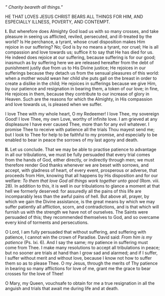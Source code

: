 
*\" Charity beareth all things.\"*

HE THAT LOVES JESUS CHRIST BEARS ALL THINGS FOR HIM, AND ESPECIALLY ILLNESS, POVERTY, AND CONTEMPT.

**I\.** But wherefore does Almighty God load us with so many crosses, and take pleasure in seeing us afflicted, reviled, persecuted, and ill-treated by the world? Is He perchance, a tyrant, whose cruel disposition makes Him rejoice in our suffering? No; God is by no means a tyrant, nor cruel; He is all compassion and love towards us; suffice it to say that He has died for us. He indeed does rejoice at our suffering, because suffering is for our good; inasmuch as by suffering here we are released hereafter from the debt of punishment justly due from us to His Divine justice; He rejoices in our sufferings because they detach us from the sensual pleasures of this world: when a mother would wean her child she puts gall on the breast in order to create a dislike in the child; He rejoices in sufferings because we give Him, by our patience and resignation in bearing them, a token of our love; in fine, He rejoices in them, because they contribute to our increase of glory in Heaven. Such are the reasons for which the Almighty, in His compassion and love towards us, is pleased when we suffer.

I love Thee with my whole heart, O my Redeemer! I love Thee, my sovereign Good! I love Thee, my own Love, worthy of infinite love. I am grieved at any displeasure I have ever caused Thee, more than for any evil whatever. I promise Thee to receive with patience all the trials Thou mayest send me; but I look to Thee for help to be faithful to my promise, and especially to be enabled to bear in peace the sorrows of my last agony and death.

**II\.** Let us conclude. That we may be able to practise patience to advantage in all our tribulations, we must be fully persuaded that every trial comes from the hands of God, either directly, or indirectly through men; we must therefore render God thanks whenever we are beset with sorrows, and accept, with gladness of heart, of every event, prosperous or adverse, that proceeds from Him, knowing that all happens by His disposition and for our welfare: *To them that love God all things work together unto good* (Rom. viii. 28). In addition to this, it is well in our tribulations to glance a moment at that hell we formerly deserved: for assuredly all the pains of this life are incomparably less than the awful pains of hell. But above all, prayer, by which we gain the Divine assistance, is the great means by which we may suffer patiently all affliction, scorn, and contradictions, and is that which will furnish us with the strength we have not of ourselves. The Saints were persuaded of this; they recommended themselves to God, and so overcame every kind of torments and persecutions.

O Lord, I am fully persuaded that without suffering, and suffering with patience, I cannot win the crown of Paradise. David said: *From him is my patience* (Ps. lxi. 6). And I say the same; my patience in suffering must come from Thee. I make many resolutions to accept all tribulations in peace; but no sooner are trials at hand than I grow sad and alarmed; and if I suffer, I suffer without merit and without love, because I know not how to suffer them so as to please Thee. O my Jesus, through the merits of Thy patience in bearing so many afflictions for love of me, grant me the grace to bear crosses for the love of Thee!

O Mary, my Queen, vouchsafe to obtain for me a true resignation in all the anguish and trials that await me during life and at death.

